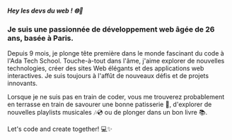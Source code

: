 
##### Hey les devs du web ! 🌐🚀 

### Je suis une passionnée de développement web âgée de 26 ans, basée à Paris. 
Depuis 9 mois, je plonge tête première dans le monde fascinant du code à l'Ada Tech School. 
Touche-à-tout dans l'âme, j'aime explorer de nouvelles technologies, créer des sites Web élégants et des applications web interactives. 
Je suis toujours à l'affût de nouveaux défis et de projets innovants. 

Lorsque je ne suis pas en train de coder, 
vous me trouverez probablement en terrasse en train de savourer une bonne patisserie 🧁, 
d'explorer de nouvelles playlists musicales 🎶💿 ou de plonger dans un bon livre 📚. 

Let's code and create together! 💻✨
<!--
**Edenplan/Edenplan** is a ✨ _special_ ✨ repository because its `README.md` (this file) appears on your GitHub profile.

Here are some ideas to get you started:

- 🔭 I’m currently working on ...
- 🌱 I’m currently learning ...
- 👯 I’m looking to collaborate on ...
- 🤔 I’m looking for help with ...
- 💬 Ask me about ...
- 📫 How to reach me: ...
- 😄 Pronouns: ...
- ⚡ Fun fact: ...
-->
